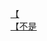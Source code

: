 [【](http://tieba.baidu.com/p/2392511646?see_lz=1&pn=)   
[【不是](http://tieba.baidu.com/p/2391495510?see_lz=1&pn=)   
